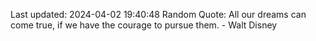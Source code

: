 Last updated: 2024-04-02 19:40:48
Random Quote: All our dreams can come true, if we have the courage to pursue them. - Walt Disney